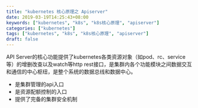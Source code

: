 ```yaml
---
title: "kubernetes 核心原理之 Apiserver"
date: 2019-03-19T14:25:43+08:00
keywords: ["kubernetes", "k8s", "k8s核心原理", "apiserver"]
categories: ["kubernetes"]
tags: ["kubernetes", "k8s", "k8s核心原理", "apiserver"]
draft: false
---
```



API Server的核心功能提供了kubernetes各类资源对象（如pod、rc、service等）的增删改查以及watch等http rest接口，是集群内各个功能模块之间数据交互和通信的中心枢纽，是整个系统的数据总线和数据中心。

- 是集群管理的api入口
- 是资源配额控制的入口
- 提供了完备的集群安全机制
